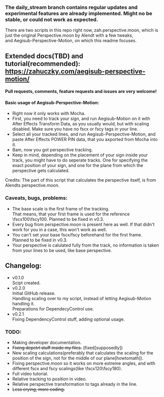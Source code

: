 ### The daily_stream branch contains regular updates and experimental features are already implemented. Might no be stable, or could not work as expected. 

There are two scripts in this repo right now, zah.perspective.moon, which is just the original Perspective.moon by Alendt with a few tweaks, <br>and Aegisub-Perspective-Motion, on which this readme focuses.

## Extended docs(TBD) and tutorial(recommended): https://zahuczky.com/aegisub-perspective-motion/

#### Pull requests, comments, feature requests and issues are very welcome!

#### Basic usage of Aegisub-Perspective-Motion:<br>

- Right now it only works with Mocha.<br>
- First, you need to track your sign, and run Aegisub-Motion on it with After Effects Transform Data, as you usually would, but with scaling disabled. Make sure you have no fscx or fscy tags in your line.<br>
- Select all your tracked lines, and run Aegisub-Perspective-Motion, and paste After Effects POWER PIN data, that you axported from Mocha into it.<br>
- Bam, now you got perspective tracking.<br>
- Keep in mind, depending on the placement of your sign inside your track, you might have to do seperate tracks. One for specifying the exact position of your sign, and one for the plane from which the perspective gets calculated. 

Credits: The part of this script that calculates the perspective itself, is from Alendts perspective.moon. 

### Caveats, bugs, problems:<br>
- The base scale is the first frame of the tracking.<br>
    That means, that your first frame is used for the reference \fscx100\fscy100. Planned to be fixed in v0.3.
- Every bug from perspective.moon is present here as well. If that didn't work for you in a case, this won't work as well.
- You can't set your base fscx/fscy beforehand for the first frame. Planned to be fixed in v0.3.
- Your perspective is calulated fully from the track, no information is taken from your lines to be used, like base perspective.

## Changelog:
- v0.1.0 <br> 
    Scipt created.
- v0.2.0 <br> 
    Initial GitHub release. <br> 
    Handling scaling over to my script, instead of letting Aegisub-Motion handling it. <br>
    Preparations for DependecyControl use. 
- v0.2.1 <br>
    Fixing DependencyControl stuff, adding optional usage. 

### TODO:<br>
- Making developer documentation.<br>
- ~~Fixing depctrl stuff inside my files.~~ (fixed[supposedly])<br>
- New scaling calculations(preferably that calculates the scaling for the position of the sign, not for the middle of our plane[howtomath]).<br>
- Fixing perspective.moon so it works on more extreme angles, and with different fscx and fscy scalings(like \fscx120\fscy180).<br>
- Full video tutorial.<br>
- Relative tracking to position in video. <br>
- Relative perspective transformation to tags already in the line.<br>
- ~~Less crying, more coding.~~
